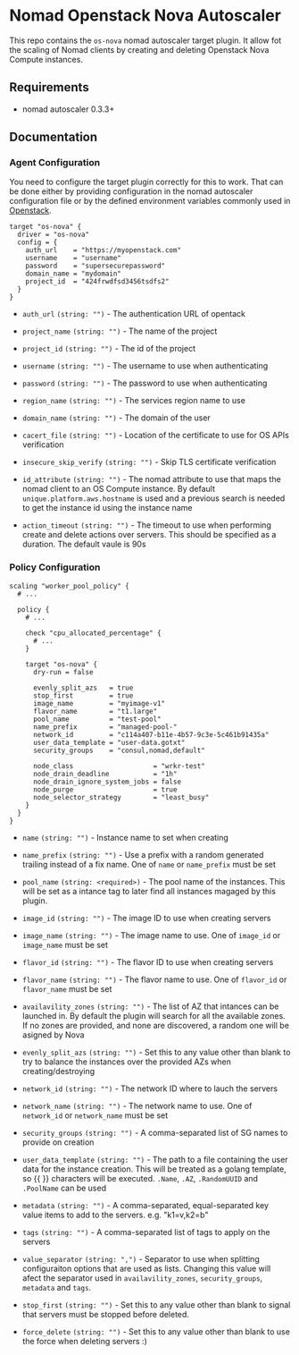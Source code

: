 # Nomad Openstack Nova Autoscaler

This repo contains the `os-nova` nomad autoscaler target plugin. It allow fot the scaling of Nomad clients
by creating and deleting Openstack Nova Compute instances.

## Requirements

* nomad autoscaler 0.3.3+

## Documentation

### Agent Configuration

You need to configure the target plugin correctly for this to work. That can be done either by providing configuration in the nomad
autoscaler configuration file or by the defined environment variables commonly used in [Openstack](https://pkg.go.dev/github.com/gophercloud/gophercloud/openstack#AuthOptionsFromEnv).

```hcl
target "os-nova" {
  driver = "os-nova"
  config = {
    auth_url    = "https://myopenstack.com"
    username    = "username"
    password    = "supersecurepassword"
    domain_name = "mydomain"
    project_id  = "424frwdfsd3456tsdfs2"
  }
}
```

* `auth_url` `(string: "")` - The authentication URL of opentack
* `project_name` `(string: "")` - The name of the project
* `project_id` `(string: "")` - The id of the project
* `username` `(string: "")` - The username to use when authenticating
* `password` `(string: "")` - The password to use when authenticating
* `region_name` `(string: "")` - The services region name to use
* `domain_name` `(string: "")` - The domain of the user
* `cacert_file` `(string: "")` - Location of the certificate to use for OS APIs verification
* `insecure_skip_verify` `(string: "")` - Skip TLS certificate verification

* `id_attribute` `(string: "")` - The nomad attribute to use that maps the nomad client to an OS Compute instance. By default `unique.platform.aws.hostname` is used and a previous search is needed
to get the instance id using the instance name
* `action_timeout` `(string: "")` - The timeout to use when performing create and delete actions over servers. This should be specified as a duration. The default vaule is 90s

### Policy Configuration

```hcl
scaling "worker_pool_policy" {
  # ...

  policy {
    # ...

    check "cpu_allocated_percentage" {
      # ...
    }

    target "os-nova" {
      dry-run = false

      evenly_split_azs   = true
      stop_first         = true
      image_name         = "myimage-v1"
      flavor_name        = "t1.large"
      pool_name          = "test-pool"
      name_prefix        = "managed-pool-"
      network_id         = "c114a407-b11e-4b57-9c3e-5c461b91435a"
      user_data_template = "user-data.gotxt"
      security_groups    = "consul,nomad,default"

      node_class                    = "wrkr-test"
      node_drain_deadline           = "1h"
      node_drain_ignore_system_jobs = false
      node_purge                    = true
      node_selector_strategy        = "least_busy"
    }
  }
}
```

* `name` `(string: "")` - Instance name to set when creating
* `name_prefix` `(string: "")` - Use a prefix with a random generated trailing instead of a fix name. One of `name` or `name_prefix` must be set
* `pool_name` `(string: <required>)` - The pool name of the instances. This will be set as a intance tag to later find all instances magaged by this plugin.
* `image_id` `(string: "")` - The image ID to use when creating servers
* `image_name` `(string: "")` - The image name to use. One of `image_id` or `image_name` must be set
* `flavor_id` `(string: "")` - The flavor ID to use when creating servers
* `flavor_name` `(string: "")` - The flavor name to use. One of `flavor_id` or `flavor_name` must be set
* `availavility_zones` `(string: "")` - The list of AZ that intances can be launched in. By default the plugin will search for all the available zones.
If no zones are provided, and none are discovered, a random one will be asigned by Nova
* `evenly_split_azs` `(string: "")` - Set this to any value other than blank to try to balance the instances over the provided AZs when creating/destroying
* `network_id` `(string: "")` - The network ID where to lauch the servers
* `network_name` `(string: "")` - The network name to use. One of `network_id` or `network_name` must be set
* `security_groups` `(string: "")` - A comma-separated list of SG names to provide on creation
* `user_data_template` `(string: "")` - The path to a file containing the user data for the instance creation. This will be treated as a golang
template, so {{ }} characters will be executed. `.Name`, `.AZ`, `.RandomUUID` and `.PoolName` can be used
* `metadata` `(string: "")` - A comma-separated, equal-separated key value items to add to the servers. e.g. "k1=v,k2=b"
* `tags` `(string: "")` - A comma-separated list of tags to apply on the servers
* `value_separator` `(string: ",")` - Separator to use when splitting configuraiton options that are used as lists. Changing this value will afect the
separator used in `availavility_zones`, `security_groups`, `metadata` and `tags`.

* `stop_first` `(string: "")` - Set this to any value other than blank to signal that servers must be stopped before deleted.
* `force_delete` `(string: "")` - Set this to any value other than blank to use the force when deleting servers :)
